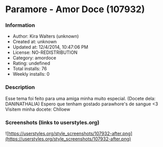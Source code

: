 # Paramore - Amor Doce (107932)

### Information
- Author: Kira Walters (unknown)
- Created at: unknown
- Updated at: 12/4/2014, 10:47:06 PM
- License: NO-REDISTRIBUTION
- Category: amordoce
- Rating: undefined
- Total installs: 76
- Weekly installs: 0


### Description
Esse tema foi feito para uma amiga minha muito especial. (Docete dela: DANINATHALIA) 
Espero que tenham gostado parawhore's de sangue <3
Visitem minha docete: Chlloew


### Screenshots (links to userstyles.org)
![https://userstyles.org/style_screenshots/107932-after.png](https://userstyles.org/style_screenshots/107932-after.png)


